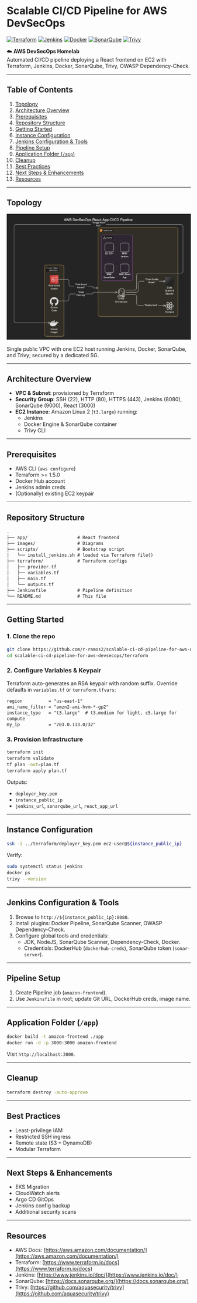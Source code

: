 # Scalable CI/CD Pipeline for AWS DevSecOps

[![Terraform](https://img.shields.io/badge/Terraform-%3E%3D1.5.0-blue)](https://www.terraform.io/) [![Jenkins](https://img.shields.io/badge/Jenkins-LTS-blue)](https://www.jenkins.io/) [![Docker](https://img.shields.io/badge/Docker-%3E%3D20.10-blue)](https://www.docker.com/) [![SonarQube](https://img.shields.io/badge/SonarQube-LTS-blue)](https://www.sonarqube.org/) [![Trivy](https://img.shields.io/badge/Trivy-%3E%3D0.46-blue)](https://github.com/aquasecurity/trivy)

☁️ **AWS DevSecOps Homelab**  
Automated CI/CD pipeline deploying a React frontend on EC2 with Terraform, Jenkins, Docker, SonarQube, Trivy, OWASP Dependency-Check.

---

## Table of Contents

1. [Topology](#topology)  
2. [Architecture Overview](#architecture-overview)  
3. [Prerequisites](#prerequisites)  
4. [Repository Structure](#repository-structure)  
5. [Getting Started](#getting-started)  
6. [Instance Configuration](#instance-configuration)  
7. [Jenkins Configuration & Tools](#jenkins-configuration--tools)  
8. [Pipeline Setup](#pipeline-setup)  
9. [Application Folder (`/app`)](#application-folder-app)  
10. [Cleanup](#cleanup)  
11. [Best Practices](#best-practices)  
12. [Next Steps & Enhancements](#next-steps--enhancements)  
13. [Resources](#resources)

---

## Topology

![Architecture Diagram](images/architecture-diagram.png)

Single public VPC with one EC2 host running Jenkins, Docker, SonarQube, and Trivy; secured by a dedicated SG.

---

## Architecture Overview

- **VPC & Subnet**: provisioned by Terraform  
- **Security Group**: SSH (22), HTTP (80), HTTPS (443), Jenkins (8080), SonarQube (9000), React (3000)  
- **EC2 Instance**: Amazon Linux 2 (`t3.large`) running:
  - Jenkins  
  - Docker Engine & SonarQube container  
  - Trivy CLI

---

## Prerequisites

- AWS CLI (`aws configure`)  
- Terraform >= 1.5.0  
- Docker Hub account  
- Jenkins admin creds  
- (Optionally) existing EC2 keypair

---

## Repository Structure

```text
.
├── app/                   # React frontend
├── images/                # Diagrams
├── scripts/               # Bootstrap script
│   └── install_jenkins.sh # loaded via Terraform file()
├── terraform/             # Terraform configs
│   ├── provider.tf
│   ├── variables.tf
│   ├── main.tf
│   └── outputs.tf
├── Jenkinsfile            # Pipeline definition
└── README.md              # This file
````

---

## Getting Started

### 1. Clone the repo

```bash
git clone https://github.com/r-ramos2/scalable-ci-cd-pipeline-for-aws-devsecops.git
cd scalable-ci-cd-pipeline-for-aws-devsecops/terraform
```

### 2. Configure Variables & Keypair

Terraform auto-generates an RSA keypair with random suffix. Override defaults in `variables.tf` or `terraform.tfvars`:

```hcl
region          = "us-east-1"
ami_name_filter = "amzn2-ami-hvm-*-gp2"
instance_type   = "t3.large"  # t3.medium for light, c5.large for compute
my_ip           = "203.0.113.0/32"
```

### 3. Provision Infrastructure

```bash
terraform init
terraform validate
tf plan -out=plan.tf
terraform apply plan.tf
```

Outputs:

- `deployer_key.pem`
- `instance_public_ip`
- `jenkins_url`, `sonarqube_url`, `react_app_url`

---

## Instance Configuration

```bash
ssh -i ../terraform/deployer_key.pem ec2-user@${instance_public_ip}
```

Verify:

```bash
sudo systemctl status jenkins
docker ps
trivy --version
```

---

## Jenkins Configuration & Tools

1. Browse to `http://${instance_public_ip}:8080`.
2. Install plugins: Docker Pipeline, SonarQube Scanner, OWASP Dependency-Check.
3. Configure global tools and credentials:
   - JDK, NodeJS, SonarQube Scanner, Dependency-Check, Docker.
   - Credentials: DockerHub (`dockerhub-creds`), SonarQube token (`sonar-server`).

---

## Pipeline Setup

1. Create Pipeline job (`amazon-frontend`).
2. Use `Jenkinsfile` in root; update Git URL, DockerHub creds, image name.

---

## Application Folder (`/app`)

```bash
docker build -t amazon-frontend ./app
docker run -d -p 3000:3000 amazon-frontend
```

Visit `http://localhost:3000`.

---

## Cleanup

```bash
terraform destroy -auto-approve
```

---

## Best Practices

- Least-privilege IAM
- Restricted SSH ingress
- Remote state (S3 + DynamoDB)
- Modular Terraform

---

## Next Steps & Enhancements

- EKS Migration
- CloudWatch alerts
- Argo CD GitOps
- Jenkins config backup
- Additional security scans

---

## Resources

- AWS Docs: [https://aws.amazon.com/documentation/](https://aws.amazon.com/documentation/)
- Terraform: [https://www.terraform.io/docs](https://www.terraform.io/docs)
- Jenkins: [https://www.jenkins.io/doc/](https://www.jenkins.io/doc/)
- SonarQube: [https://docs.sonarqube.org/](https://docs.sonarqube.org/)
- Trivy: [https://github.com/aquasecurity/trivy](https://github.com/aquasecurity/trivy)
